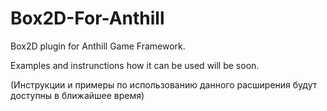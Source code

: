 Box2D-For-Anthill
=================

Box2D plugin for Anthill Game Framework.

Examples and instrunctions how it can be used will be soon.

(Инструкции и примеры по использованию данного расширения будут доступны в ближайшее время)
